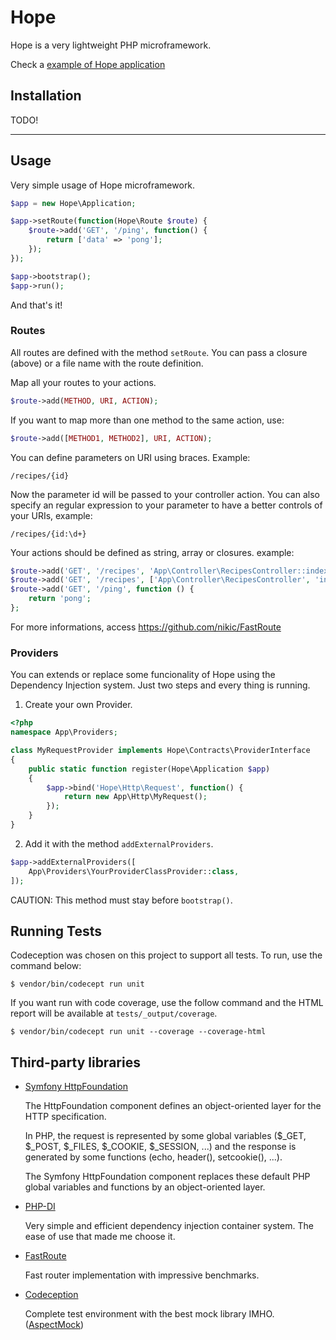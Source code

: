 # Hope

Hope is a very lightweight PHP microframework.

Check a [example of Hope application](https://github.com/pedrofaria/hope-test-app/tree/develop)

## Installation

TODO!

***

## Usage

Very simple usage of Hope microframework.

```php
$app = new Hope\Application;

$app->setRoute(function(Hope\Route $route) {
    $route->add('GET', '/ping', function() {
        return ['data' => 'pong'];
    });
});

$app->bootstrap();
$app->run();
```

And that's it!

### Routes

All routes are defined with the method `setRoute`. You can pass a closure (above) or a file name with the route definition.

Map all your routes to your actions.

```php
$route->add(METHOD, URI, ACTION);
```

If you want to map more than one method to the same action, use:

```php
$route->add([METHOD1, METHOD2], URI, ACTION);
```

You can define parameters on URI using braces. Example:

	/recipes/{id}

Now the parameter id will be passed to your controller action. You can also specify an regular expression to your parameter to have a better controls of your URIs, example:

    /recipes/{id:\d+}

Your actions should be defined as string, array or closures. example:

```php
$route->add('GET', '/recipes', 'App\Controller\RecipesController::index');
$route->add('GET', '/recipes', ['App\Controller\RecipesController', 'index']);
$route->add('GET', '/ping', function () {
	return 'pong';
};
```

For more informations, access https://github.com/nikic/FastRoute 

### Providers

You can extends or replace some funcionality of Hope using the Dependency Injection system. Just two steps and every thing is running.

1) Create your own Provider.

```php
<?php
namespace App\Providers;

class MyRequestProvider implements Hope\Contracts\ProviderInterface
{
    public static function register(Hope\Application $app)
    {
        $app->bind('Hope\Http\Request', function() {
            return new App\Http\MyRequest();
        });
    }
}
```

2) Add it with the method `addExternalProviders`.

```php
$app->addExternalProviders([
    App\Providers\YourProviderClassProvider::class,
]);

```

CAUTION: This method must stay before `bootstrap()`.

## Running Tests

Codeception was chosen on this project to support all tests. To run, use the command below:

`$ vendor/bin/codecept run unit`

If you want run with code coverage, use the follow command and the HTML report will be available at `tests/_output/coverage`.

`$ vendor/bin/codecept run unit --coverage --coverage-html`


## Third-party libraries

- [Symfony HttpFoundation](https://symfony.com/doc/current/components/http_foundation.html)

    The HttpFoundation component defines an object-oriented layer for the HTTP specification.

    In PHP, the request is represented by some global variables ($_GET, $_POST, $_FILES, $_COOKIE, $_SESSION, ...) and the response is generated by some functions (echo, header(), setcookie(), ...).

    The Symfony HttpFoundation component replaces these default PHP global variables and functions by an object-oriented layer.
- [PHP-DI](http://php-di.org)

    Very simple and efficient dependency injection container system. The ease of use that made me choose it.
- [FastRoute](https://github.com/nikic/FastRoute)

    Fast router implementation with impressive benchmarks.
- [Codeception](http://codeception.com)

    Complete test environment with the best mock library IMHO. ([AspectMock](https://github.com/Codeception/AspectMock))
